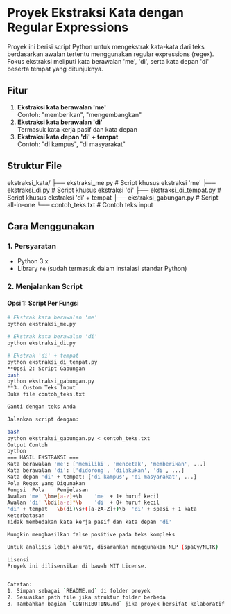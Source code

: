 # **Proyek Ekstraksi Kata dengan Regular Expressions**

Proyek ini berisi script Python untuk mengekstrak kata-kata dari teks berdasarkan awalan tertentu menggunakan regular expressions (regex). Fokus ekstraksi meliputi kata berawalan 'me', 'di', serta kata depan 'di' beserta tempat yang ditunjuknya.

## **Fitur**
1. **Ekstraksi kata berawalan 'me'**  
   Contoh: "memberikan", "mengembangkan"
2. **Ekstraksi kata berawalan 'di'**  
   Termasuk kata kerja pasif dan kata depan
3. **Ekstraksi kata depan 'di' + tempat**  
   Contoh: "di kampus", "di masyarakat"

## Struktur File
ekstraksi_kata/
├── ekstraksi_me.py # Script khusus ekstraksi 'me'
├── ekstraksi_di.py # Script khusus ekstraksi 'di'
├── ekstraksi_di_tempat.py # Script khusus ekstraksi 'di' + tempat
├── ekstraksi_gabungan.py # Script all-in-one
└── contoh_teks.txt # Contoh teks input


## Cara Menggunakan

### 1. Persyaratan
- Python 3.x
- Library `re` (sudah termasuk dalam instalasi standar Python)

### 2. Menjalankan Script
#### Opsi 1: Script Per Fungsi
```bash
# Ekstrak kata berawalan 'me'
python ekstraksi_me.py

# Ekstrak kata berawalan 'di' 
python ekstraksi_di.py

# Ekstrak 'di' + tempat
python ekstraksi_di_tempat.py
**Opsi 2: Script Gabungan
bash
python ekstraksi_gabungan.py
**3. Custom Teks Input
Buka file contoh_teks.txt

Ganti dengan teks Anda

Jalankan script dengan:

bash
python ekstraksi_gabungan.py < contoh_teks.txt
Output Contoh
python
=== HASIL EKSTRAKSI ===
Kata berawalan 'me': ['memiliki', 'mencetak', 'memberikan', ...]
Kata berawalan 'di': ['didorong', 'dilakukan', 'di', ...] 
Kata depan 'di' + tempat: ['di kampus', 'di masyarakat', ...]
Pola Regex yang Digunakan
Fungsi	Pola	Penjelasan
Awalan 'me'	\bme[a-z]+\b	'me' + 1+ huruf kecil
Awalan 'di'	\bdi[a-z]*\b	'di' + 0+ huruf kecil
'di' + tempat	\b(di)\s+([a-zA-Z]+)\b	'di' + spasi + 1 kata
Keterbatasan
Tidak membedakan kata kerja pasif dan kata depan 'di'

Mungkin menghasilkan false positive pada teks kompleks

Untuk analisis lebih akurat, disarankan menggunakan NLP (spaCy/NLTK)

Lisensi
Proyek ini dilisensikan di bawah MIT License.


Catatan:  
1. Simpan sebagai `README.md` di folder proyek  
2. Sesuaikan path file jika struktur folder berbeda  
3. Tambahkan bagian `CONTRIBUTING.md` jika proyek bersifat kolaboratif